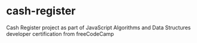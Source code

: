 # cash-register
Cash Register project as part of JavaScript Algorithms and Data Structures developer certification from freeCodeCamp
